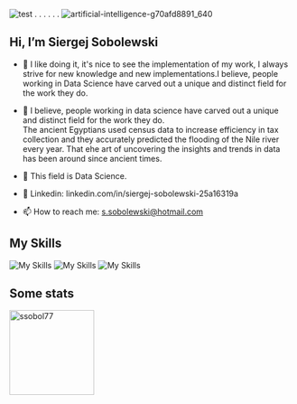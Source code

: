 ![test](https://github.githubassets.com/images/icons/emoji/octocat.png)  . . . . . .
   ![artificial-intelligence-g70afd8891_640](https://user-images.githubusercontent.com/108773983/200955851-6396a7bd-265b-48e6-89b7-ce93b0164b4c.jpg)


## Hi, I’m Siergej Sobolewski



-  👋  I like doing it, it's nice to see the implementation of 
       my work,  I always  strive  for new  knowledge  and new 
       implementations.I believe, people working in Data Science
       have carved out a unique and distinct field for the work
       they do.

      

- 👀  I believe, people working in data science have carved 
      out a unique and distinct field  for the work  they do.  
      The ancient  Egyptians used  census  data to  increase 
      efficiency  in  tax  collection and  they  accurately 
      predicted the flooding of the  Nile river  every year. 
      That еhe art of uncovering the insights and trends in 
      data has been around since ancient times. 

- 🌱 This field is Data Science. 


- 💞️  Linkedin: linkedin.com/in/siergej-sobolewski-25a16319a
- 📫  How to reach me: s.sobolewski@hotmail.com


## My Skills

![My Skills](https://skillicons.dev/icons?i=linux)
![My Skills](https://skillicons.dev/icons?i=java,python,c,cpp)
![My Skills](https://skillicons.dev/icons?i=spring,django,flask,selenium,bootstrap,sqlite,mysql,postgres)

## Some stats

<span>
<img  height="150px" src="https://github-readme-stats.vercel.app/api/top-langs?username=ssobol77&show_icons=true&locale=en&layout=compact&theme=transparent" alt="ssobol77" /> 
</span>




<!---
SSobol77/SSobol77 is a ✨ special ✨ repository because its `README.md` (this file) appears on your GitHub profile.
You can click the Preview link to take a look at your changes.
--->
